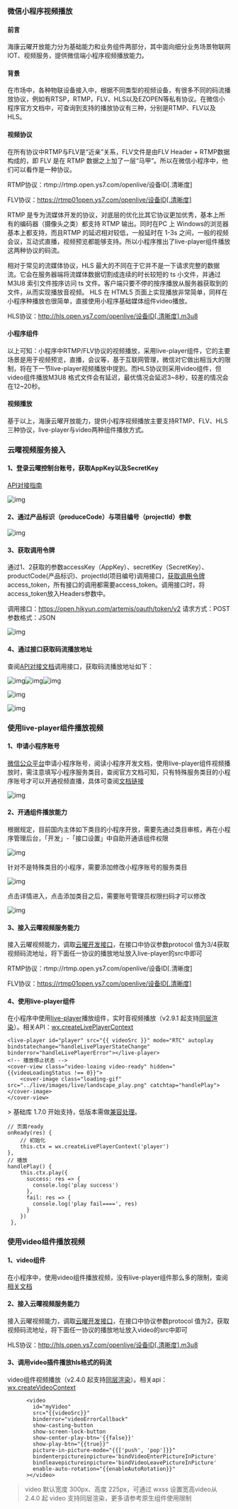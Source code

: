 ### 微信小程序视频播放



#### 前言

海康云曜开放能力分为基础能力和业务组件两部分，其中面向细分业务场景物联网IOT、视频服务，提供微信端小程序视频播放能力。

#### 背景

在市场中，各种物联设备接入中，根据不同类型的视频设备，有很多不同的码流播放协议，例如有RTSP，RTMP，FLV、HLS以及EZOPEN等私有协议。在微信小程序官方文档中，可查询到支持的播放协议有三种，分别是RTMP、FLV以及HLS。

#### 视频协议

在所有协议中RTMP与FLV是“近亲”关系，FLV文件是由FLV Header + RTMP数据构成的，即 FLV 是在 RTMP 数据之上加了一层“⻢甲”。所以在微信小程序中，他们可以看作是一种协议。

RTMP协议：rtmp://rtmp.open.ys7.com/openlive/设备ID[.清晰度]

FLV协议：https://rtmp01open.ys7.com/openlive/设备ID[.清晰度]

RTMP 是专为流媒体开发的协议，对底层的优化比其它协议更加优秀，基本上所有的编码器（摄像头之类）都支持 RTMP 输出。同时在PC 上 Windows的浏览器基本上都支持，而且RTMP 的延迟相对较低，一般延时在 1-3s 之间，一般的视频会议，互动式直播，视频预览都能够支持。所以小程序推出了live-player组件播放这两种协议的码流。

相对于常见的流媒体协议，HLS 最大的不同在于它并不是一下请求完整的数据流。它会在服务器端将流媒体数据切割成连续的时长较短的 ts 小文件，并通过M3U8 索引文件按序访问 ts 文件。客户端只要不停的按序播放从服务器获取到的文件，从而实现播放音视频。 HLS 在 HTML5 页面上实现播放非常简单，同样在小程序种播放也很简单，直接使用小程序基础媒体组件video播放。

HLS协议：http://hls.open.ys7.com/openlive/设备ID[.清晰度].m3u8

#### 小程序组件

以上可知：小程序中RTMP/FLV协议的视频播放，采用live-player组件，它的主要场景是用于视频预览，直播，会议等，基于互联网管理，微信对它做出相当大的限制，将在下一节live-player视频播放中提到。而HLS协议则采用video组件，但video组件播放M3U8 格式文件会有延迟，最优情况会延迟3~8秒，较差的情况会在12~20秒。

#### 视频播放

基于以上，海康云曜开放能力，提供小程序视频播放主要支持RTMP、FLV、HLS三种协议，live-player与video两种组件播放方式。

### 云曜视频服务接入

#### 1、登录云曜控制台账号，获取AppKey以及SecretKey

[API对接指南](https://help.hikyun.com/document/1630580675701243/1631083015084848/0#1__AppKeySecretKey_0)

![img](http://10.1.65.34/group1/M00/17/B6/CgFBImKV396ASilAAABuE9Z9vmQ212.png)

#### 2、通过产品标识（produceCode）与项目编号（projectId）参数



![img](http://10.1.65.34/group1/M00/14/29/CgFBImIoazqAbpUWAAB8npNlYlw490.png)

#### 3、获取调用令牌

通过1、2获取的参数accessKey（AppKey）、secretKey（SecretKey）、productCode(产品标识)、projectId(项目编号)调用接口，[获取调用令牌](https://help.hikyun.com/document/1630580675701243/1631083015084848/0)access_token，所有接口的调用都需要access_token。调用接口时，将access_token放入Headers参数中。

调用接口：https://open.hikyun.com/artemis/oauth/token/v2 请求方式：POST 参数格式：JSON

![img](http://10.1.65.34/group1/M00/14/29/CgFBImIobGWAKee7AAF9BXSQZhs510.png)

#### 4、通过接口获取码流播放地址

查阅[API对接文档](https://help.hikyun.com/document/1630585400375028/371/1#全局_获取播放地址)调用接口，获取码流播放地址如下：

![img](http://10.1.65.34/group1/M00/14/29/CgFBImIobLWAcjf_AADuMq_E2x0146.png)![img](http://10.1.65.34/group1/M00/14/29/CgFBImIobLWAZFq2AAEbdgkhWB8192.png)![img](http://10.1.65.34/group1/M00/14/29/CgFBImIobLaAAiawAABIz2D_b5k545.png)

![img](http://10.1.65.34/group1/M00/14/29/CgFBImIobNWAUR6tAACoGxiDoFk888.png)

![img](http://10.1.65.34/group1/M00/14/29/CgFBImIobOGATQdwAABEE2bfjq4014.png)

### 使用live-player组件播放视频

#### 1、申请小程序账号

[微信公众平台](https://mp.weixin.qq.com/)申请小程序账号，阅读小程序开发文档，使用live-player组件视频播放时，需注意填写小程序服务类目，查阅官方文档可知，只有特殊服务类目的小程序账号才可以开通视频直播，具体可查阅[文档链接](https://developers.weixin.qq.com/miniprogram/dev/component/live-player.html)

![img](http://10.1.65.34/group1/M00/17/B5/CgFBImKV3caAfJxIAAC-SxAH-c0814.png)



#### 2、开通组件播放能力

根据规定，目前国内主体如下类目的小程序开放，需要先通过类目审核，再在小程序管理后台，「开发」-「接口设置」中自助开通该组件权限

![img](http://10.1.65.34/group1/M00/14/29/CgFBImIobTqABOvsAAE3R71JRqI159.png)

针对不是特殊类目的小程序，需要添加修改小程序账号的服务类目

![img](http://10.1.65.34/group1/M00/14/29/CgFBImIobVaACU0CAAFNLOtQt1Y169.png)

点击详情进入，点击添加类目之后，需要账号管理员权限扫码才可以修改

![img](http://10.1.65.34/group1/M00/14/29/CgFBImIobWKAO_seAAB114R7LHg217.png)

#### 3、接入云曜视频服务能力

接入云曜视频能力，调取[云曜开发接口](https://help.hikyun.com/document/1630585400375028/371/1#全局_获取播放地址)，在接口中协议参数protocol 值为3/4获取视频码流地址，将下面任一协议的播放地址放入live-player的src中即可

RTMP协议：rtmp://rtmp.open.ys7.com/openlive/设备ID[.清晰度]

FLV协议：https://rtmp01open.ys7.com/openlive/设备ID[.清晰度]

#### 4、使用live-player组件

在小程序中使用[live-player](https://developers.weixin.qq.com/miniprogram/dev/component/live-player.html)播放组件，实时音视频播放（v2.9.1 起支持[同层渲染](https://developers.weixin.qq.com/miniprogram/dev/component/native-component.html#原生组件同层渲染)）。相关API：[wx.createLivePlayerContext](https://developers.weixin.qq.com/miniprogram/dev/api/media/live/wx.createLivePlayerContext.html)

```
<live-player id="player" src="{{ videoSrc }}" mode="RTC" autoplay bindstatechange="handleLivePlayerStateChange" binderror="handleLivePlayerError"></live-player>
<!-- 播放停止状态 -->
<cover-view class="video-loaing video-ready" hidden="{{videoLoadingStatus !== 0}}">
    <cover-image class="loading-gif" src="../live/images/live/landscape_play.png" catchtap="handlePlay"></cover-image>
</cover-view>
```

\> 基础库 1.7.0 开始支持，低版本需做[兼容处理](https://developers.weixin.qq.com/miniprogram/dev/framework/compatibility.html)。

```
// 页面ready
onReady(res) {
    // 初始化
    this.ctx = wx.createLivePlayerContext('player')
},
// 播放
handlePlay() {
    this.ctx.play({
      success: res => {
        console.log('play success')
      },
      fail: res => {
        console.log('play fail====', res)
      }
    })
 },
```

### 

### 使用video组件播放视频

#### 1、video组件

在小程序中，使用video组件播放视频，没有live-player组件那么多的限制，查阅[相关文档](https://developers.weixin.qq.com/miniprogram/dev/component/video.html)

#### 2、接入云曜视频服务能力

接入云曜视频能力，调取[云曜开发接口](https://help.hikyun.com/document/1630585400375028/371/1#全局_获取播放地址)，在接口中协议参数protocol 值为2，获取视频码流地址，将下面任一协议的播放地址放入video的src中即可

HLS协议：http://hls.open.ys7.com/openlive/设备ID[.清晰度].m3u8

#### 3、调用video插件播放hls格式的码流

video组件视频播放（v2.4.0 起支持[同层渲染](https://developers.weixin.qq.com/miniprogram/dev/component/native-component.html#原生组件同层渲染)）。相关api：[wx.createVideoContext](https://developers.weixin.qq.com/miniprogram/dev/api/media/video/wx.createVideoContext.html)

```
      <video 
        id="myVideo" 
        src="{{videoSrc}}" 
        binderror="videoErrorCallback" 
        show-casting-button
        show-screen-lock-button
        show-center-play-btn='{{false}}' 
        show-play-btn="{{true}}" 
        picture-in-picture-mode="{{['push', 'pop']}}"
        bindenterpictureinpicture='bindVideoEnterPictureInPicture'
        bindleavepictureinpicture='bindVideoLeavePictureInPicture'
        enable-auto-rotation="{{enableAutoRotation}}"
      ></video>
```



> video 默认宽度 300px、高度 225px，可通过 wxss 设置宽高video从 2.4.0 起 video 支持同层渲染，更多请参考原生组件使用限制